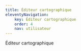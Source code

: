 ```yaml
---
title: Éditeur cartographique
eleventyNavigation:
    key: Éditeur cartographique
    order: 4
    nav: utilisateur
---
```


Éditeur cartographique
